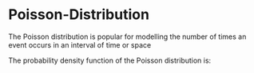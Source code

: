 # Poisson-Distribution
The Poisson distribution is popular for modelling the number of times an event occurs in an interval of time or space

The probability density function of the Poisson distribution is:
